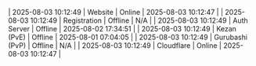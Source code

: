 | 2025-08-03 10:12:49 | Website | Online | 2025-08-03 10:12:47 |
| 2025-08-03 10:12:49 | Registration | Offline | N/A |
| 2025-08-03 10:12:49 | Auth Server | Offline | 2025-08-02 17:34:51 |
| 2025-08-03 10:12:49 | Kezan (PvE) | Offline | 2025-08-01 07:04:05 |
| 2025-08-03 10:12:49 | Gurubashi (PvP) | Offline | N/A |
| 2025-08-03 10:12:49 | Cloudflare | Online | 2025-08-03 10:12:47 |
